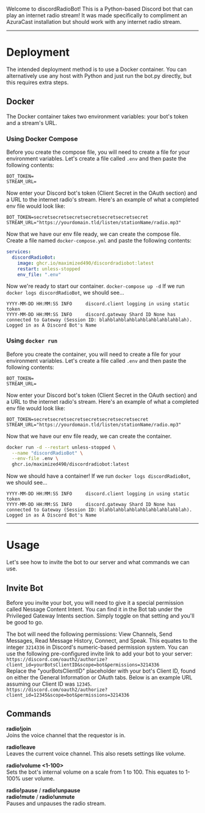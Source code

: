 Welcome to discordRadioBot! This is a Python-based Discord bot that can play an internet radio stream! It was made specifically to compliment an AzuraCast installation but should work with any internet radio stream.

---
# Deployment
The intended deployment method is to use a Docker container. You can alternatively use any host with Python and just run the bot.py directly, but this requires extra steps.
## Docker
The Docker container takes two environment variables: your bot's token and a stream's URL.

### Using Docker Compose
Before you create the compose file, you will need to create a file for your environment variables. Let's create a file called `.env` and then paste the following contents:
```env
BOT_TOKEN=
STREAM_URL=
```
Now enter your Discord bot's token (Client Secret in the OAuth section) and a URL to the internet radio's stream. Here's an example of what a completed env file would look like:
```env
BOT_TOKEN=secretsecretsecretsecretsecretsecretsecret
STREAM_URL="https://yourdomain.tld/listen/stationName/radio.mp3"
```

Now that we have our env file ready, we can create the compose file. Create a file named `docker-compose.yml` and paste the following contents:
```yml
services:
  discordRadioBot:
    image: ghcr.io/maximized490/discordradiobot:latest
    restart: unless-stopped
    env_file: ".env"
```
Now we're ready to start our container.
`docker-compose up -d`
If we run `docker logs discordRadioBot`, we should see...
```
YYYY-MM-DD HH:MM:SS INFO     discord.client logging in using static token
YYYY-MM-DD HH:MM:SS INFO     discord.gateway Shard ID None has connected to Gateway (Session ID: blahblahblahblahblahblahblahblah).
Logged in as A Discord Bot's Name
```

### Using `docker run`
Before you create the container, you will need to create a file for your environment variables. Let's create a file called `.env` and then paste the following contents:
```env
BOT_TOKEN=
STREAM_URL=
```
Now enter your Discord bot's token (Client Secret in the OAuth section) and a URL to the internet radio's stream. Here's an example of what a completed env file would look like:
```env
BOT_TOKEN=secretsecretsecretsecretsecretsecretsecret
STREAM_URL="https://yourdomain.tld/listen/stationName/radio.mp3"
```

Now that we have our env file ready, we can create the container.
```bash
docker run -d --restart unless-stopped \
  --name "discordRadioBot" \
  --env-file .env \
  ghcr.io/maximized490/discordradiobot:latest
```
Now we should have a container! If we run `docker logs discordRadioBot`, we should see...
```
YYYY-MM-DD HH:MM:SS INFO     discord.client logging in using static token
YYYY-MM-DD HH:MM:SS INFO     discord.gateway Shard ID None has connected to Gateway (Session ID: blahblahblahblahblahblahblahblah).
Logged in as A Discord Bot's Name
```
---
# Usage
Let's see how to invite the bot to our server and what commands we can use.
## Invite Bot
Before you invite your bot, you will need to give it a special permission called Nessage Content Intent. You can find it in the Bot tab under the Privileged Gateway Intents section. Simply toggle on that setting and you'll be good to go.

The bot will need the following permissions: View Channels, Send Messages, Read Message History, Connect, and Speak. This equates to the integer `3214336` in Discord's numeric-based permission system. You can use the following pre-configured invite link to add your bot to your server:<br>
`https://discord.com/oauth2/authorize?client_id=yourBotsClientID&scope=bot&permissions=3214336`<br>
Replace the "yourBotsClientID" placeholder with your bot's Client ID, found on either the General Information or OAuth tabs. Below is an example URL assuming our Client ID was `12345`.<br>
`https://discord.com/oauth2/authorize?client_id=12345&scope=bot&permissions=3214336`

## Commands

**radio!join**<br>
Joins the voice channel that the requestor is in.

**radio!leave**<br>
Leaves the current voice channel. This also resets settings like volume.

**radio!volume <1-100>**<br>
Sets the bot's internal volume on a scale from 1 to 100. This equates to 1-100% user volume.

**radio!pause** / **radio!unpause**<br>
**radio!mute** / **radio!unmute**<br>
Pauses and unpauses the radio stream.
